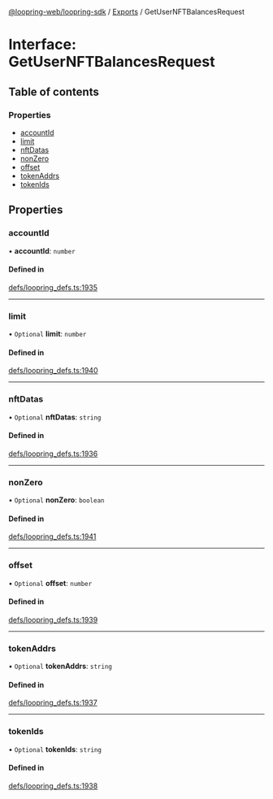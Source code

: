 [@loopring-web/loopring-sdk](../README.md) / [Exports](../modules.md) / GetUserNFTBalancesRequest

# Interface: GetUserNFTBalancesRequest

## Table of contents

### Properties

- [accountId](GetUserNFTBalancesRequest.md#accountid)
- [limit](GetUserNFTBalancesRequest.md#limit)
- [nftDatas](GetUserNFTBalancesRequest.md#nftdatas)
- [nonZero](GetUserNFTBalancesRequest.md#nonzero)
- [offset](GetUserNFTBalancesRequest.md#offset)
- [tokenAddrs](GetUserNFTBalancesRequest.md#tokenaddrs)
- [tokenIds](GetUserNFTBalancesRequest.md#tokenids)

## Properties

### accountId

• **accountId**: `number`

#### Defined in

[defs/loopring_defs.ts:1935](https://github.com/Loopring/loopring_sdk/blob/cd42b57/src/defs/loopring_defs.ts#L1935)

___

### limit

• `Optional` **limit**: `number`

#### Defined in

[defs/loopring_defs.ts:1940](https://github.com/Loopring/loopring_sdk/blob/cd42b57/src/defs/loopring_defs.ts#L1940)

___

### nftDatas

• `Optional` **nftDatas**: `string`

#### Defined in

[defs/loopring_defs.ts:1936](https://github.com/Loopring/loopring_sdk/blob/cd42b57/src/defs/loopring_defs.ts#L1936)

___

### nonZero

• `Optional` **nonZero**: `boolean`

#### Defined in

[defs/loopring_defs.ts:1941](https://github.com/Loopring/loopring_sdk/blob/cd42b57/src/defs/loopring_defs.ts#L1941)

___

### offset

• `Optional` **offset**: `number`

#### Defined in

[defs/loopring_defs.ts:1939](https://github.com/Loopring/loopring_sdk/blob/cd42b57/src/defs/loopring_defs.ts#L1939)

___

### tokenAddrs

• `Optional` **tokenAddrs**: `string`

#### Defined in

[defs/loopring_defs.ts:1937](https://github.com/Loopring/loopring_sdk/blob/cd42b57/src/defs/loopring_defs.ts#L1937)

___

### tokenIds

• `Optional` **tokenIds**: `string`

#### Defined in

[defs/loopring_defs.ts:1938](https://github.com/Loopring/loopring_sdk/blob/cd42b57/src/defs/loopring_defs.ts#L1938)
